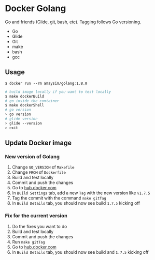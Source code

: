 # Docker Golang

Go and friends (Glide, git, bash, etc). Tagging follows Go versioning.

- Go
- Glide
- Git
- make
- bash
- gcc

## Usage

`$ docker run --rm amaysim/golang:1.8.0`

```bash
# build image locally if you want to test locally
$ make dockerBuild
# go inside the container
$ make dockerShell
# go version
> go version
# glide version
> glide --version
> exit
```

## Update Docker image

### New version of Golang

1. Change `GO_VERSION` of `Makefile`
2. Change `FROM` of `Dockerfile`
3. Build and test locally
4. Commit and push the changes
5. Go to [hub.docker.com](hub.docker.com)
6. In `Build Settings` tab, add a new `Tag` with the new version like `v1.7.5`
8. Tag the commit with the command `make gitTag`
9. In `Build Details` tab, you should now see build `1.7.5` kicking off

### Fix for the current version

1. Do the fixes you want to do
2. Build and test locally
3. Commit and push the changes
4. Run `make gitTag`
5. Go to [hub.docker.com](hub.docker.com)
6. In `Build Details` tab, you should now see build and `1.7.5` kicking off
